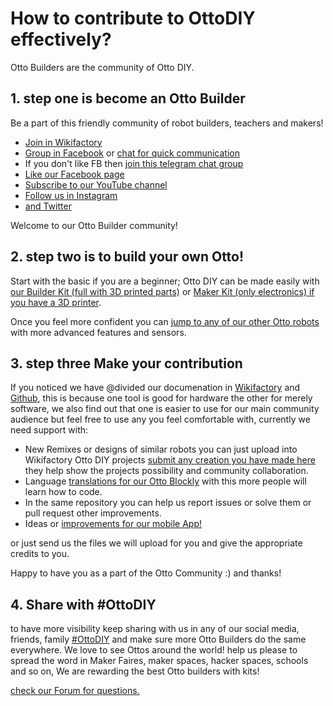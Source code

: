 # How to contribute to OttoDIY effectively?
Otto Builders are the community of Otto DIY.

## 1. step one is become an Otto Builder

Be a part of this friendly community of robot builders, teachers and makers!

* [Join in Wikifactory](https://wikifactory.com/invite/SW52aXRlTGluazo3Ng/ZzHGYHg9oAwik0u-vJrz-x0fsEWrONV54SaYpNx9t1A) 
* [Group in Facebook](https://www.facebook.com/groups/ottodiy/) or [chat for quick communication](http://m.me/join/AbYUohcCDZ3hHe28)
* If you don't like FB then [join this telegram chat group](http://t.me/ottobuilders)
* [Like our Facebook page](https://www.facebook.com/ottodiy/)
* [Subscribe to our YouTube channel](https://www.youtube.com/c/ottodiy?sub_confirmation=1)
* [Follow us in Instagram](https://www.instagram.com/ottodiy/)
* [and Twitter](https://twitter.com/ottodiy)

Welcome to our Otto Builder community!

## 2. step two is to build your own Otto!
Start with the basic if you are a beginner; Otto DIY can be made easily with [our Builder Kit (full with 3D printed parts)](https://ottodiy.ecwid.com/Otto-DIY-Builder-Kit-p135022769) or  [Maker Kit (only electronics) if you have a 3D printer](https://ottodiy.ecwid.com/Otto-DIY-Maker-Kit-p135022782).

Once you feel more confident you can [jump to any of our other Otto robots](https://ottodiy.ecwid.com/) with more advanced features and sensors.

## 3. step three Make your contribution

If you noticed we have @divided our documenation in [Wikifactory](https://wikifactory.com/+OttoDIY/projects) and [Github](https://github.com/OttoDIY/), this is because one tool is good for hardware the other for merely software, we also find out that one is easier to use for our main community audience but feel free to use any you feel comfortable with, currently we need support with:

* New Remixes or designs of similar robots you can just upload into Wikifactory Otto DIY projects [submit any creation you have made here](https://wikifactory.com/new-project) they help show the projects possibility and community collaboration.
* Language [translations for our Otto Blockly](https://github.com/OttoDIY/blockly) with this more people will learn how to code.
* In the same repository you can help us report issues or solve them or pull request other improvements.
* Ideas or [improvements for our mobile App!](https://github.com/OttoDIY/OttoDIYApp)

or just send us the files we will upload for you and give the appropriate credits to you.

Happy to have you as a part of the Otto Community :) and thanks!

## 4. Share with #OttoDIY

to have more visibility keep sharing with us in any of our social media, friends, family [#OttoDIY](https://twitter.com/search?q=%23OttoDIY&src=typd&lang=en) and make sure more Otto Builders do the same everywhere. We love to see Ottos around the world!
help us please to spread the word in Maker Faires, maker spaces, hacker spaces, schools and so on, We are rewarding the best Otto builders with kits!

[check our Forum for questions.](https://wikifactory.com/+OttoDIY/forum)

